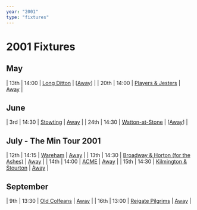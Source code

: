 ```yaml
---
year: "2001"
type: "fixtures"
---
```


# 2001 Fixtures

## May

| 13th | 14:00 | [Long Ditton](2001-long-ditton.md) | [[Away](https://goo.gl/maps/A4BHsuEmnSUUEVsf8)] |
| 20th | 14:00 | [Players & Jesters](2001-players-and-jesters.md) | [Away](https://goo.gl/maps/vTALszCu1HSJjVXI8) |

## June

| 3rd | 14:30 | [Stowting](2001-stowting.md) | [Away](https://goo.gl/maps/A5HTfBKbD44fwSDq7) |
| 24th | 14:30 | [Watton-at-Stone](2001-watton-at-stone.md) | [[Away](https://goo.gl/maps/JPBQawMsjLgYtVHk9)] |

## July - The Min Tour 2001

| 12th | 14:15 | [Wareham](2001-wareham.md) | [Away](https://goo.gl/maps/NCMSJcACC3XVjnR27) |
| 13th | 14:30 | [Broadway & Horton (for the Ashes)](2001-broadway-and-horton.md) | [Away](https://goo.gl/maps/orv3RETHUX95dBWv7) |
| 14th | 14:00 | [ACME](2001-acme.md) | [Away](https://goo.gl/maps/2Zj7maXqRmipogRA6) |
| 15th | 14:30 | [Kilmington & Stourton](2001-kilmington-and-stourton.md) | [Away](https://goo.gl/maps/2Zj7maXqRmipogRA6) |

## September

| 9th | 13:30 | [Old Colfeans](2001-old-colfeans.md) | [Away](https://goo.gl/maps/vhwZEdPcYg4q3f3P8) |
| 16th | 13:00 | [Reigate Pilgrims](2001-reigate-pilgrims.md) | [Away](https://goo.gl/maps/z54KDhWLtQreY6xy9) |